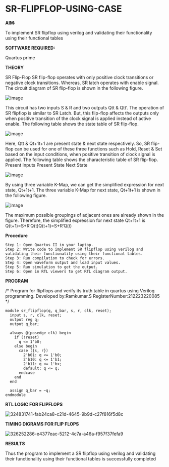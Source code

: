 # SR-FLIPFLOP-USING-CASE

**AIM:**

To implement  SR flipflop using verilog and validating their functionality using their functional tables

**SOFTWARE REQUIRED:**

Quartus prime

**THEORY**

SR Flip-Flop SR flip-flop operates with only positive clock transitions or negative clock transitions. Whereas, SR latch operates with enable signal. The circuit diagram of SR flip-flop is shown in the following figure.

![image](https://github.com/naavaneetha/SR-FLIPFLOP-USING-CASE/assets/154305477/0f710028-ad52-4d3e-9276-8714cf023a25)

 
This circuit has two inputs S & R and two outputs Qtt & Qtt’. The operation of SR flipflop is similar to SR Latch. But, this flip-flop affects the outputs only when positive transition of the clock signal is applied instead of active enable. The following table shows the state table of SR flip-flop.

![image](https://github.com/naavaneetha/SR-FLIPFLOP-USING-CASE/assets/154305477/dabfc4f4-87e3-4cbc-9472-f89ee1b5ed30)

 
Here, Qtt & Qt+1t+1 are present state & next state respectively. So, SR flip-flop can be used for one of these three functions such as Hold, Reset & Set based on the input conditions, when positive transition of clock signal is applied. The following table shows the characteristic table of SR flip-flop. Present Inputs Present State Next State

![image](https://github.com/naavaneetha/SR-FLIPFLOP-USING-CASE/assets/154305477/dd90d16c-aec5-4290-a586-e2346b1e9eb5)

 
By using three variable K-Map, we can get the simplified expression for next state, Qt+1t+1. The three variable K-Map for next state, Qt+1t+1 is shown in the following figure.

![image](https://github.com/naavaneetha/SR-FLIPFLOP-USING-CASE/assets/154305477/473efad6-d70b-4ca7-aeb7-898bbfca319f)

 
The maximum possible groupings of adjacent ones are already shown in the figure. Therefore, the simplified expression for next state Qt+1t+1 is Q(t+1)=S+R′Q(t)Q(t+1)=S+R′Q(t)

**Procedure**
~~~
Step 1: Open Quartus II in your laptop.
Step 2: Write code to implement SR flipflop using verilog and validating their functionality using their functional tables.
Step 3: Run compilation to check for errors.
Step 4: Open waveform output and load input values.
Step 5: Run simulation to get the output.
Step 6: Open in RTL viewers to get RTL diagram output.
~~~

**PROGRAM**

/* Program for flipflops and verify its truth table in quartus using Verilog programming. Developed by:Ramkumar.S RegisterNumber:212223220085
*/
~~~
module sr_flipflop(q, q_bar, s, r, clk, reset);
  input s, r, clk, reset;
  output reg q;
  output q_bar;

  always @(posedge clk) begin
    if (!reset) 
      q <= 1'b0;
    else begin
      case ({s, r})
        2'b01: q <= 1'b0;
        2'b10: q <= 1'b1;
        2'b11: q <= 1'bx;
        default: q <= q;
      endcase
    end
  end

  assign q_bar = ~q;
endmodule
~~~
**RTL LOGIC FOR FLIPFLOPS**

![324831741-fab24ca8-c21d-4645-9b9d-c27f816f5d8c](https://github.com/04Varsha/SR-FLIPFLOP-USING-CASE/assets/149035374/f817f5d0-690a-4a29-94b3-49be31452c3e)

**TIMING DIGRAMS FOR FLIP FLOPS**

![326252286-e4377eac-5212-4c7a-a46a-f957f37fefa9](https://github.com/04Varsha/SR-FLIPFLOP-USING-CASE/assets/149035374/39a45ba1-979e-410a-8c8a-32732cc9f832)

**RESULTS**

Thus the program to implement a SR flipflop using verilog and validating their functionality using their functional tables is successfully completed
